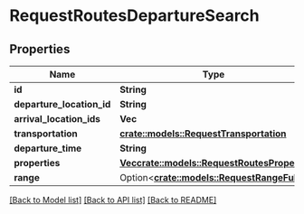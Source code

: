 # RequestRoutesDepartureSearch

## Properties

Name | Type | Description | Notes
------------ | ------------- | ------------- | -------------
**id** | **String** |  | 
**departure_location_id** | **String** |  | 
**arrival_location_ids** | **Vec<String>** |  | 
**transportation** | [**crate::models::RequestTransportation**](RequestTransportation.md) |  | 
**departure_time** | **String** |  | 
**properties** | [**Vec<crate::models::RequestRoutesProperty>**](RequestRoutesProperty.md) |  | 
**range** | Option<[**crate::models::RequestRangeFull**](RequestRangeFull.md)> |  | [optional]

[[Back to Model list]](../README.md#documentation-for-models) [[Back to API list]](../README.md#documentation-for-api-endpoints) [[Back to README]](../README.md)


